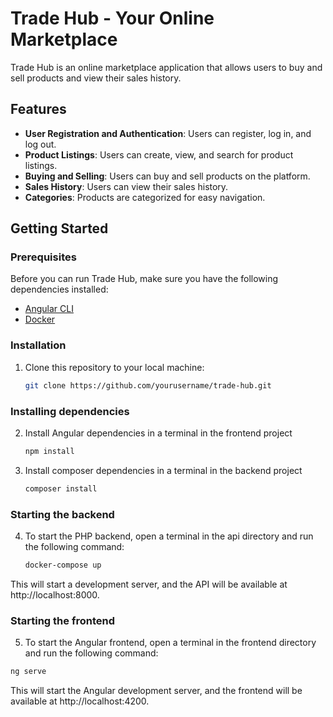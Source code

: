 # Trade Hub - Your Online Marketplace

Trade Hub is an online marketplace application that allows users to buy and sell products and view their sales history. 


## Features

- **User Registration and Authentication**: Users can register, log in, and log out.
- **Product Listings**: Users can create, view, and search for product listings.
- **Buying and Selling**: Users can buy and sell products on the platform.
- **Sales History**: Users can view their sales history.
- **Categories**: Products are categorized for easy navigation.


## Getting Started

### Prerequisites

Before you can run Trade Hub, make sure you have the following dependencies installed:

- [Angular CLI](https://angular.io/guide/setup-local)
- [Docker](https:https://www.docker.com/products/docker-desktop/)

### Installation

1. Clone this repository to your local machine:

   ```bash
   git clone https://github.com/yourusername/trade-hub.git

### Installing dependencies

2. Install Angular dependencies in a terminal in the frontend project
   ```bash
   npm install

3. Install composer dependencies in a terminal in the backend project
   ```bash
   composer install

### Starting the backend

4. To start the PHP backend, open a terminal in the api directory and run the following command:
   ```bash
   docker-compose up

 This will start a development server, and the API will be available at http://localhost:8000.

### Starting the frontend
5. To start the Angular frontend, open a terminal in the frontend directory and run the following command:
  ```bash
  ng serve
  ```
This will start the Angular development server, and the frontend will be available at http://localhost:4200.

   
